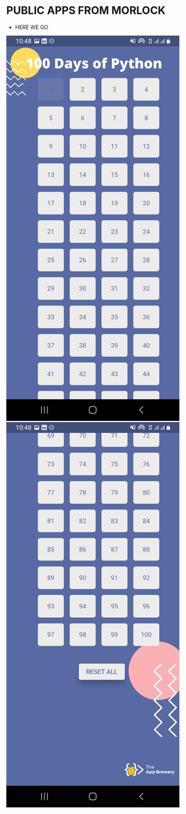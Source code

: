 # PUBLIC APPS FROM MORLOCK
* HERE WE GO

![](https://github.com/NonymousMorlock/images/blob/main/appBrewery_top.jpg)
![](https://github.com/NonymousMorlock/images/blob/main/appBrewery_bottom.jpg)
